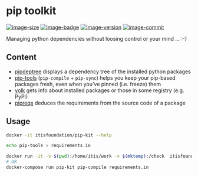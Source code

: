 # pip toolkit
[![image-size]](https://microbadger.com/images/itisfoundation/pip-kit "More on itisfoundation/pip-kit latet image")
[![image-badge]](https://microbadger.com/images/itisfoundation/pip-kit "More on image in registry")
[![image-version]](https://microbadger.com/images/itisfoundation/pip-kit "More on image in registry")
[![image-commit]](https://microbadger.com/images/itisfoundation/pip-kit "More on mage in registry")

Managing python dependencies without loosing control or your mind ... :-)

<!-- Add badges urls here-->
[image-size]:https://img.shields.io/microbadger/image-size/itisfoundation/pip-kit:latest.svg?label=pip-kit
[image-badge]:https://images.microbadger.com/badges/image/itisfoundation/pip-kit.svg
[image-version]:https://images.microbadger.com/badges/version/itisfoundation/pip-kit.svg
[image-commit]:https://images.microbadger.com/badges/commit/itisfoundation/pip-kit.svg
<!------------------------->

## Content

- [pipdeptree] displays a dependency tree of the installed python packages
- [pip-tools] (``pip-compile`` + ``pip-sync``) helps you keep your pip-based packages fresh, even when you’ve pinned (i.e. freeze) them
- [yolk] gets info about installed packages or those in some registry (e.g. PyPI)
- [pipreqs] deduces the requirements from the source code of a package
  
## Usage

```bash
docker -it itisfoundation/pip-kit --help
```

```bash
echo pip-tools > requirements.in

docker run -it -v $(pwd):/home/itis/work -v $(mktemp):/check  itisfoundation/pip-kit pip-compile requirements.in
# OR
docker-compose run pip-kit pip-compile requirements.in
```

<!--REFERENCES. Please keep alphabetical order -->
[pipdeptree]:https://pypi.org/project/pipdeptree/
[pipreqs]:https://github.com/bndr/pipreqs
[pip-tools]:https://pypi.org/project/pip-tools/
[yolk]:https://github.com/myint/yolk
